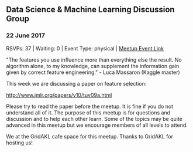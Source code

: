 ## Data Science & Machine Learning Discussion Group
### 22 June 2017
RSVPs: 37 | Waiting: 0 | Event Type: physical | [Meetup Event Link](https://www.meetup.com/Data-Science-Discussion-Auckland/events/239535623)

"The features you use influence more than everything else the result. No algorithm alone, to my knowledge, can supplement the information gain given by correct feature engineering." - Luca Massaron (Kaggle master)

This week we are discussing a paper on feature selection:

http://www.jmlr.org/papers/v10/tuv09a.html

Please try to read the paper before the meetup. It is fine if you do not understand all of it. The purpose of this meetup is for questions and discussion and to help each other learn. Some of the topics may be quite advanced in this meetup but we encourage members of all levels to attend.

We at the GridAKL cafe space for this meetup. Thanks to GridAKL for hosting us!
